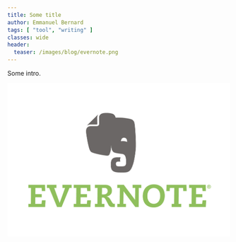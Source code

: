 ```yaml
---
title: Some title
author: Emmanuel Bernard
tags: [ "tool", "writing" ]
classes: wide
header:
  teaser: /images/blog/evernote.png
---
```

Some intro.

![](/images/blog/evernote.png)


